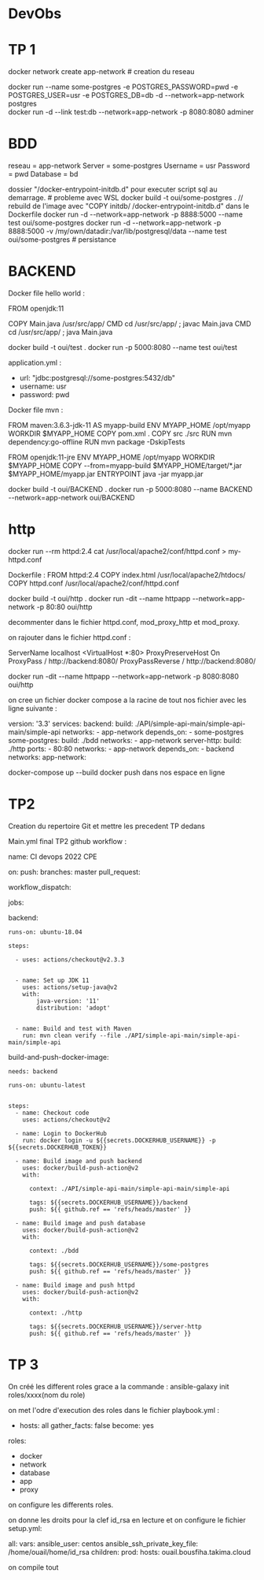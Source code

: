 # DevObs

# TP 1


docker network create app-network             																# creation du reseau
                                              				
                                                                              
docker run --name some-postgres -e POSTGRES_PASSWORD=pwd -e POSTGRES_USER=usr -e POSTGRES_DB=db -d --network=app-network postgres                                     
docker run -d --link test:db --network=app-network -p 8080:8080 adminer

# BDD 

reseau   = app-network 
Server   = some-postgres
Username = usr
Password = pwd
Database = bd

dossier "/docker-entrypoint-initdb.d" pour executer script sql au demarrage. 								# probleme avec WSL
docker build -t oui/some-postgres . // rebuild de l'image avec "COPY initdb/ /docker-entrypoint-initdb.d" dans le Dockerfile
docker run -d --network=app-network -p 8888:5000 --name test oui/some-postgres
docker run -d --network=app-network -p 8888:5000 -v /my/own/datadir:/var/lib/postgresql/data --name test oui/some-postgres       	# persistance 

# BACKEND

Docker file hello world :

  FROM openjdk:11

  COPY Main.java /usr/src/app/
  CMD cd /usr/src/app/ ; javac Main.java
  CMD cd /usr/src/app/ ; java Main.java

docker build -t oui/test .
docker run  -p 5000:8080 --name test oui/test

application.yml :

- url: "jdbc:postgresql://some-postgres:5432/db"
- username: usr
- password: pwd

Docker file mvn :

  FROM maven:3.6.3-jdk-11 AS myapp-build
  ENV MYAPP_HOME /opt/myapp
  WORKDIR $MYAPP_HOME
  COPY pom.xml .
  COPY src ./src
  RUN mvn dependency:go-offline
  RUN mvn package -DskipTests

  FROM openjdk:11-jre
  ENV MYAPP_HOME /opt/myapp
  WORKDIR $MYAPP_HOME
  COPY --from=myapp-build $MYAPP_HOME/target/*.jar $MYAPP_HOME/myapp.jar
  ENTRYPOINT java -jar myapp.jar

docker build -t oui/BACKEND .
docker run  -p 5000:8080 --name BACKEND --network=app-network oui/BACKEND

# http

docker run --rm httpd:2.4 cat /usr/local/apache2/conf/httpd.conf > my-httpd.conf 

Dockerfile :
  FROM httpd:2.4
  COPY index.html /usr/local/apache2/htdocs/
  COPY httpd.conf /usr/local/apache2/conf/httpd.conf
  
docker build -t oui/http .
docker run -dit --name httpapp --network=app-network -p 80:80 oui/http

decommenter dans le fichier httpd.conf, mod_proxy_http et mod_proxy.

on rajouter dans le fichier httpd.conf : 

  ServerName localhost
  <VirtualHost *:80>
      ProxyPreserveHost On
      ProxyPass / http://backend:8080/
      ProxyPassReverse / http://backend:8080/
  </VirtualHost>

docker run -dit --name httpapp --network=app-network -p 8080:8080 oui/http

on cree un fichier docker compose a la racine de tout nos fichier avec les ligne suivante :

  version: '3.3'
  services:
    backend:
      build: ./API/simple-api-main/simple-api-main/simple-api
      networks: 
        - app-network
      depends_on: 
        - some-postgres 
    some-postgres: 
      build: ./bdd
      networks: 
        - app-network
    server-http:
      build: ./http 
      ports: 
        - 80:80
      networks: 
        - app-network
      depends_on: 
        - backend  
  networks:
    app-network:
    
docker-compose up --build
docker push dans nos espace en ligne


# TP2 

Creation du repertoire Git et mettre les precedent TP dedans

Main.yml final TP2 github workflow :

name: CI devops 2022 CPE

on:
  push:
    branches: master
  pull_request:

  workflow_dispatch:

jobs:

  backend:

    runs-on: ubuntu-18.04

    steps:

      - uses: actions/checkout@v2.3.3


      - name: Set up JDK 11
        uses: actions/setup-java@v2
        with:
            java-version: '11'
            distribution: 'adopt'


      - name: Build and test with Maven
        run: mvn clean verify --file ./API/simple-api-main/simple-api-main/simple-api

  build-and-push-docker-image:

    needs: backend

    runs-on: ubuntu-latest
    

    steps:
      - name: Checkout code
        uses: actions/checkout@v2

      - name: Login to DockerHub
        run: docker login -u ${{secrets.DOCKERHUB_USERNAME}} -p ${{secrets.DOCKERHUB_TOKEN}}

      - name: Build image and push backend
        uses: docker/build-push-action@v2
        with:

          context: ./API/simple-api-main/simple-api-main/simple-api

          tags: ${{secrets.DOCKERHUB_USERNAME}}/backend
          push: ${{ github.ref == 'refs/heads/master' }}

      - name: Build image and push database
        uses: docker/build-push-action@v2
        with:

          context: ./bdd

          tags: ${{secrets.DOCKERHUB_USERNAME}}/some-postgres
          push: ${{ github.ref == 'refs/heads/master' }}

      - name: Build image and push httpd
        uses: docker/build-push-action@v2
        with:

          context: ./http

          tags: ${{secrets.DOCKERHUB_USERNAME}}/server-http
          push: ${{ github.ref == 'refs/heads/master' }}
          
 # TP 3
 
 On créé les different roles grace a la commande : ansible-galaxy init roles/xxxx(nom du role)
 
 on met l'odre d'execution des roles dans le fichier playbook.yml :
 
 - hosts: all
  gather_facts: false
  become: yes
  
  roles:
  - docker
  - network
  - database
  - app
  - proxy
 
 on configure les differents roles.
 
on donne les droits pour la clef id_rsa en lecture et on configure le fichier setup.yml:

 all:
  vars:
    ansible_user: centos
    ansible_ssh_private_key_file: /home/ouail/home/id_rsa
  children:
    prod:
      hosts: ouail.bousfiha.takima.cloud

 on compile tout 
